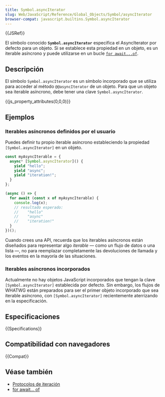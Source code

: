 ```yaml
---
title: Symbol.asyncIterator
slug: Web/JavaScript/Reference/Global_Objects/Symbol/asyncIterator
browser-compat: javascript.builtins.Symbol.asyncIterator
---
```

{{JSRef}}

El símbolo conocido **`Symbol.asyncIterator`** especifica el AsyncIterator por defecto para un objeto. Si se establece esta propiedad en un objeto, es un iterable asíncrono y puede utilizarse en un bucle [`for await...of`](/es/docs/Web/JavaScript/Reference/Statements/for-await...of).

## Descripción

El símbolo `Symbol.asyncIterator` es un símbolo incorporado que se utiliza para acceder al método `@@asyncIterator` de un objeto. Para que un objeto sea iterable asíncrono, debe tener una clave `Symbol.asyncIterator`.

{{js_property_attributes(0,0,0)}}

## Ejemplos

### Iterables asíncronos definidos por el usuario

Puedes definir tu propio iterable asíncrono estableciendo la propiedad `[Symbol.asyncIterator]` en un objeto.

```js
const myAsyncIterable = {
  async* [Symbol.asyncIterator]() {
    yield "hello";
    yield "async";
    yield "iteration!";
  }
};

(async () => {
  for await (const x of myAsyncIterable) {
    console.log(x);
    // resultado esperado:
    //    "hello"
    //    "async"
    //    "iteration!"
  }
})();
```

Cuando crees una API, recuerda que los iterables asíncronos están diseñados para representar algo _iterable_ — como un flujo de datos o una lista —, no para reemplazar completamente las devoluciones de llamada y los eventos en la mayoría de las situaciones.

### Iterables asíncronos incorporados

Actualmente no hay objetos JavaScript incorporados que tengan la clave `[Symbol.asyncIterator]` establecida por defecto. Sin embargo, los flujos de WHATWG están preparados para ser el primer objeto incorporado que sea iterable asíncrono, con `[Symbol.asyncIterator]` recientemente aterrizando en la especificación.

## Especificaciones

{{Specifications}}

## Compatibilidad con navegadores

{{Compat}}

## Véase también

- [Protocolos de iteración](/es/docs/Web/JavaScript/Reference/Iteration_protocols)
- [for await... of](/es/docs/Web/JavaScript/Reference/Statements/for-await...of)

